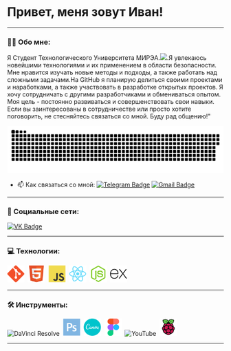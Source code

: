 
# Привет, меня зовут Иван!

---

### :man_technologist: Обо мне:

Я Студент Технологического Университета МИРЭА.<img src="https://media.giphy.com/media/WUlplcMpOCEmTGBtBW/giphy.gif" width="30px">.Я увлекаюсь новейшими технологиями и их применением в области безопасности. Мне нравится изучать новые методы и подходы, а также работать над сложными задачами.На GitHub я планирую делиться своими проектами и наработками, а также участвовать в разработке открытых проектов. Я хочу сотрудничать с другими разработчиками и обмениваться опытом. Моя цель - постоянно развиваться и совершенствовать свои навыки.
Если вы заинтересованы в сотрудничестве или просто хотите поговорить, не стесняйтесь связаться со мной. Буду рад общению!"



<p align="center">
 <img width="600" src="assets/github-snake.svg" alt="snake"/>
</p>


- :mailbox: Как связаться со мной: [![Telegram Badge](https://img.shields.io/badge/-doroninivan-blue?style=flat&logo=Telegram&logoColor=white)](https://t.me/freee_ysl) [![Gmail Badge](https://img.shields.io/badge/-Gmail-red?style=flat&logo=Gmail&logoColor=white)](mailto:zxcqwe.abuzer1@gmail.com)

---

### 🤝 Социальные сети:

  <div id="badges">
    <a href="https://vk.com/i.doronin0" target="_blank">
      <img src="https://cdn-icons-png.flaticon.com/512/145/145813.png" width="40" height="40" alt="VK Badge"/>
    </a>
  </div>

---

### 💻 Технологии:

<div>
  <img src="https://github.com/devicons/devicon/blob/master/icons/git/git-original.svg" title="git" alt="git" width="40" height="40"/>&nbsp
  <img src="https://github.com/devicons/devicon/blob/master/icons/html5/html5-original.svg" title="html5" alt="html5" width="40" height="40"/>&nbsp
  <img src="https://github.com/devicons/devicon/blob/master/icons/javascript/javascript-original.svg" title="javascript" alt="javascript" width="40" height="40"/>&nbsp
  <img src="https://github.com/devicons/devicon/blob/master/icons/react/react-original.svg" title="reactjs" alt="reactjs" width="40" height="40"/>&nbsp
  <img src="https://github.com/devicons/devicon/blob/master/icons/nodejs/nodejs-original.svg" title="nodejs" alt="nodejs" width="40" height="40"/>&nbsp
  <img src="https://github.com/devicons/devicon/blob/master/icons/express/express-original.svg" title="express" alt="express" width="40" height="40"/>&nbsp
  <!-- <img src="https://github.com/devicons/devicon/blob/master/icons/redux/redux-original.svg" title="redux" alt="redux" width="40" height="40"/>&nbsp; -->
</div>

---

### 🛠 Инструменты:

<div>
  <img src="https://upload.wikimedia.org/wikipedia/commons/9/90/DaVinci_Resolve_17_logo.svg" title="DaVinci Resolve" alt="DaVinci Resolve" width="40" height="40"/>&nbsp;
  <img src="https://github.com/devicons/devicon/blob/master/icons/photoshop/photoshop-plain.svg" title="photoshop" alt="photoshop" width="40" height="40"/>&nbsp;
  <img src="https://github.com/devicons/devicon/blob/master/icons/canva/canva-original.svg" title="canva" alt="canva" width="40" height="40"/>&nbsp;
  <img src="https://github.com/devicons/devicon/blob/master/icons/figma/figma-original.svg" title="figma" alt="figma" width="40" height="40"/>&nbsp;
  <img src="https://upload.wikimedia.org/wikipedia/commons/9/9e/YouTube_Logo_%282013-2017%29.svg" title="YouTube" alt="YouTube" width="40" height="40"/>&nbsp;
  <img src="https://github.com/devicons/devicon/blob/master/icons/raspberrypi/raspberrypi-original.svg" title="raspberrypi" alt="raspberrypi" width="40" height="40"/>&nbsp;  
</div>

---



